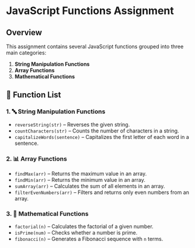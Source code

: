 # JavaScript Functions Assignment

## Overview
This assignment contains several JavaScript functions grouped into three main categories:

1. **String Manipulation Functions**
2. **Array Functions**
3. **Mathematical Functions**

## 🧠 Function List

### 1. 🔤 String Manipulation Functions
- `reverseString(str)` – Reverses the given string.
- `countCharacters(str)` – Counts the number of characters in a string.
- `capitalizeWords(sentence)` – Capitalizes the first letter of each word in a sentence.

### 2. 📊 Array Functions
- `findMax(arr)` – Returns the maximum value in an array.
- `findMin(arr)` – Returns the minimum value in an array.
- `sumArray(arr)` – Calculates the sum of all elements in an array.
- `filterEvenNumbers(arr)` – Filters and returns only even numbers from an array.

### 3. 🧮 Mathematical Functions
- `factorial(n)` – Calculates the factorial of a given number.
- `isPrime(num)` – Checks whether a number is prime.
- `fibonacci(n)` – Generates a Fibonacci sequence with `n` terms.
